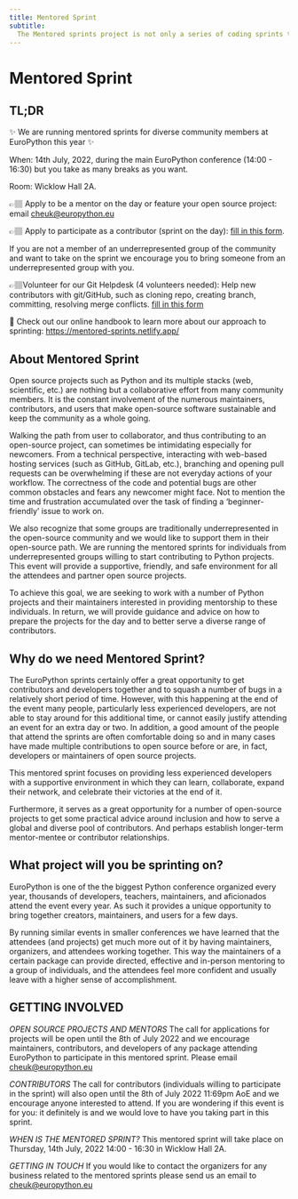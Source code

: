 ```yaml
---
title: Mentored Sprint
subtitle:
  The Mentored sprints project is not only a series of coding sprints to contribute to open source. But a community dedicated to mentor, support, and empower all of those folks that have faced and continue to face barriers to contributing to open source.
---
```


# Mentored Sprint

## TL;DR ##
✨ We are running mentored sprints for diverse community members at EuroPython this year ✨

When: 14th July, 2022, during the main EuroPython conference (14:00 - 16:30) but you take as many breaks as you want.

Room: Wicklow Hall 2A.

👉🏽 Apply to be a mentor on the day or feature your open source project: email [cheuk@europython.eu](mailto:cheuk@europython.eu)

👉🏽 Apply to participate as a contributor (sprint on the day): [fill in this form](https://forms.gle/mTbjK2hYnAMoq2LXA).

If you are not a member of an underrepresented group of the community and want to take on the sprint we encourage you to bring someone from an underrepresented group with you.

👉🏽Volunteer for our Git Helpdesk (4 volunteers needed): Help new contributors with git/GitHub, such as cloning repo, creating branch, committing, resolving merge conflicts. [fill in this form](https://forms.gle/mTbjK2hYnAMoq2LXA)

📖 Check out our online handbook to learn more about our approach to sprinting: https://mentored-sprints.netlify.app/

## About Mentored Sprint ##
Open source projects such as Python and its multiple stacks (web, scientific, etc.) are nothing but a collaborative effort from many community members. It is the constant involvement of the numerous maintainers, contributors, and users that make open-source software sustainable and keep the community as a whole going.

Walking the path from user to collaborator, and thus contributing to an open-source project, can sometimes be intimidating especially for newcomers. From a technical perspective, interacting with web-based hosting services (such as GitHub, GitLab, etc.), branching and opening pull requests can be overwhelming if these are not everyday actions of your workflow. The correctness of the code and potential bugs are other common obstacles and fears any newcomer might face. Not to mention the time and frustration accumulated over the task of finding a ‘beginner-friendly’ issue to work on.

We also recognize that some groups are traditionally underrepresented in the open-source community and we would like to support them in their open-source path. We are running the mentored sprints for individuals from underrepresented groups willing to start contributing to Python projects. This event will provide a supportive, friendly, and safe environment for all the attendees and partner open source projects.

To achieve this goal, we are seeking to work with a number of Python projects and their maintainers interested in providing mentorship to these individuals. In return, we will provide guidance and advice on how to prepare the projects for the day and to better serve a diverse range of contributors.

## Why do we need Mentored Sprint? ##
The EuroPython sprints certainly offer a great opportunity to get contributors and developers together and to squash a number of bugs in a relatively short period of time. However, with this happening at the end of the event many people, particularly less experienced developers, are not able to stay around for this additional time, or cannot easily justify attending an event for an extra day or two. In addition, a good amount of the people that attend the sprints are often comfortable doing so and in many cases have made multiple contributions to open source before or are, in fact, developers or maintainers of open source projects.

This mentored sprint focuses on providing less experienced developers with a supportive environment in which they can learn, collaborate, expand their network, and celebrate their victories at the end of it.

Furthermore, it serves as a great opportunity for a number of open-source projects to get some practical advice around inclusion and how to serve a global and diverse pool of contributors. And perhaps establish longer-term mentor-mentee or contributor relationships.

## What project will you be sprinting on? ##
EuroPython is one of the the biggest Python conference organized every year, thousands of developers, teachers, maintainers, and aficionados attend the event every year. As such it provides a unique opportunity to bring together creators, maintainers, and users for a few days.

By running similar events in smaller conferences we have learned that the attendees (and projects) get much more out of it by having maintainers, organizers, and attendees working together. This way the maintainers of a certain package can provide directed, effective and in-person mentoring to a group of individuals, and the attendees feel more confident and usually leave with a higher sense of accomplishment.

## GETTING INVOLVED ##
*OPEN SOURCE PROJECTS AND MENTORS*
The call for applications for projects will be open until the 8th of July 2022 and we encourage maintainers, contributors, and developers of any package attending EuroPython to participate in this mentored sprint. Please email [cheuk@europython.eu](mailto:cheuk@europython.eu)

*CONTRIBUTORS*
The call for contributors (individuals willing to participate in the sprint) will also open until the 8th of July 2022 11:69pm AoE and we encourage anyone interested to attend. If you are wondering if this event is for you: it definitely is and we would love to have you taking part in this sprint.

*WHEN IS THE MENTORED SPRINT?*
This mentored sprint will take place on Thursday, 14th July, 2022 14:00 - 16:30 in Wicklow Hall 2A.

*GETTING IN TOUCH*
If you would like to contact the organizers for any business related to the mentored sprints please send us an email to [cheuk@europython.eu](mailto:cheuk@europython.eu)

